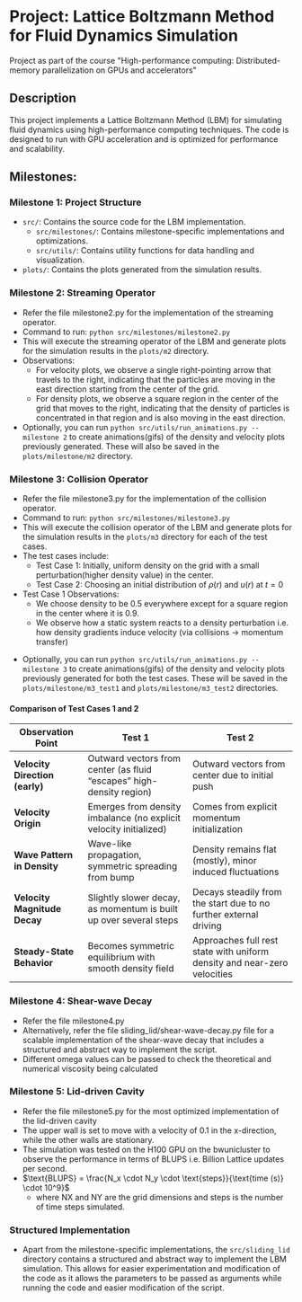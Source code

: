 # Project: Lattice Boltzmann Method for Fluid Dynamics Simulation
Project as part of the course "High-performance computing: Distributed-memory parallelization on GPUs and accelerators" 

## Description
This project implements a Lattice Boltzmann Method (LBM) for simulating fluid dynamics
using high-performance computing techniques. The code is designed to run with GPU acceleration
and is optimized for performance and scalability.


## Milestones:
### Milestone 1: Project Structure
- `src/`: Contains the source code for the LBM implementation.
    - `src/milestones/`: Contains milestone-specific implementations and optimizations.
    - `src/utils/`: Contains utility functions for data handling and visualization.
- `plots/`: Contains the plots generated from the simulation results.


### Milestone 2: Streaming Operator
- Refer the file milestone2.py for the implementation of the streaming operator.
- Command to run: `python src/milestones/milestone2.py`
- This will execute the streaming operator of the LBM and generate plots for the simulation results in the `plots/m2` directory.
- Observations:
    - For velocity plots, we observe a single right-pointing arrow that travels to the right, indicating that the particles are moving in the east direction starting from the center of the grid.
    - For density plots, we observe a square region in the center of the grid that moves to the right, indicating that the density of particles is concentrated in that region and is also moving in the east direction.
- Optionally, you can run `python src/utils/run_animations.py --milestone 2` to create animations(gifs) of the density and velocity plots previously generated. These will also be saved in the `plots/milestone/m2` directory.

### Milestone 3: Collision Operator
- Refer the file milestone3.py for the implementation of the collision operator.
- Command to run: `python src/milestones/milestone3.py`
- This will execute the collision operator of the LBM and generate plots for the simulation results in the `plots/m3` directory for each of the test cases.
- The test cases include:
    - Test Case 1: Initially, uniform density on the grid with a small perturbation(higher density value) in the center.
    - Test Case 2: Choosing an initial distribution of $\rho(r)$ and $u(r)$ at $t = 0$
- Test Case 1 Observations:
    -  We choose density to be 0.5 everywhere except for a square region in the center where it is 0.9.
    - We observe how a static system reacts to a density perturbation i.e. how density gradients induce velocity (via collisions → momentum transfer)
<!-- 

    | Time Step | Density Plot | Velocity Plot |
    |-----------|--------------|----------------|
    | 0         | A square region in the center with higher density | Velocity vectors pointing outwards from the center (Although $u$ is initialised 0 but because of the non-uniform density, the equilibrium distribution f_eq causes directional imbalance in the momentum field) |
    | 1 - 30 | Central bump diffuses | As system relaxes, velocity vectors become shorter — the system is losing net momentum (due to collisions)|
    | 30 - 50 | The square region starts to spread out, indicating diffusion of density | Velocity vectors are very short across the grid. The flow field approaches steady state ($t \rightarrow \infty$). Eventually we can say that, all fluid elements settle with negligible motion — the system reaches near-zero velocity everywhere. Note that due to round-off effects or slight residual imbalances, the remaining tiny velocities might show very weak “restorative” movement toward the center. This happens because the system “overshot” slightly during its relaxation — it’s now gently oscillating around equilibrium| -->
<!-- 
- Test Case 2 Observations:
    - We choose initial density to be uniform everywhere and the center to have a small bump in velocity pointing to the right.
    - We observe how momentum diffuses in a static fluid with no density imbalance i.e. how a given initial velocity decays (viscous diffusion of momentum).

    | Time Step | Density Plot | Velocity Plot |
    |-----------|--------------|----------------|
    | 0         | Center has a slightly higher density towards the right | Only center has small rightward velocity; all other cells have zero velocity  |
    | 1 - 30 | Central density spreads outward symmetrically, forming waves | Velocity vectors radiate outward, then begin to curve and swirl slightly; some arrows start weakening|
    | 30 - 50 | Density field becomes almost uniform (small ripples may remain) | Velocity arrows become shorter, indicating decay; directions randomize slightly as equilibrium is approached| -->
- Optionally, you can run `python src/utils/run_animations.py --milestone 3` to create animations(gifs) of the density and velocity plots previously generated for both the test cases. These will be saved in the `plots/milestone/m3_test1` and `plots/milestone/m3_test2` directories.

#### Comparison of Test Cases 1 and 2
| Observation Point| Test 1 | Test 2 |
|------------------|---------|---------|
| **Velocity Direction (early)** | Outward vectors from center (as fluid “escapes” high-density region)   | Outward vectors from center due to initial push               |
| **Velocity Origin**         | Emerges from density imbalance (no explicit velocity initialized)      | Comes from explicit momentum initialization                   |
| **Wave Pattern in Density** | Wave-like propagation, symmetric spreading from bump                   | Density remains flat (mostly), minor induced fluctuations     |
| **Velocity Magnitude Decay**| Slightly slower decay, as momentum is built up over several steps      | Decays steadily from the start due to no further external driving |
| **Steady-State Behavior**   | Becomes symmetric equilibrium with smooth density field                | Approaches full rest state with uniform density and near-zero velocities |


### Milestone 4: Shear-wave Decay
- Refer the file milestone4.py
- Alternatively, refer the file sliding_lid/shear-wave-decay.py file for a scalable implementation of the shear-wave decay that includes a structured and abstract way to implement the script.
- Different omega values can be passed to check the theoretical and numerical viscosity being calculated
### Milestone 5: Lid-driven Cavity
- Refer the file milestone5.py for the most optimized implementation of the lid-driven cavity
- The upper wall is set to move with a velocity of 0.1 in the x-direction, while the other walls are stationary.
- The simulation was tested on the H100 GPU on the bwunicluster to observe the performance in terms of BLUPS i.e. Billion Lattice updates per second.
- $\text{BLUPS} = \frac{N_x \cdot N_y \cdot \text{steps}}{\text{time (s)} \cdot 10^9}$
    - where NX and NY are the grid dimensions and steps is the number of time steps simulated.


### Structured Implementation
- Apart from the milestone-specific implementations, the `src/sliding_lid` directory contains a structured and abstract way to implement the LBM simulation. This allows for easier experimentation and modification of the code as it allows the parameters to be passed as arguments while running the code and easier modification of the script. 